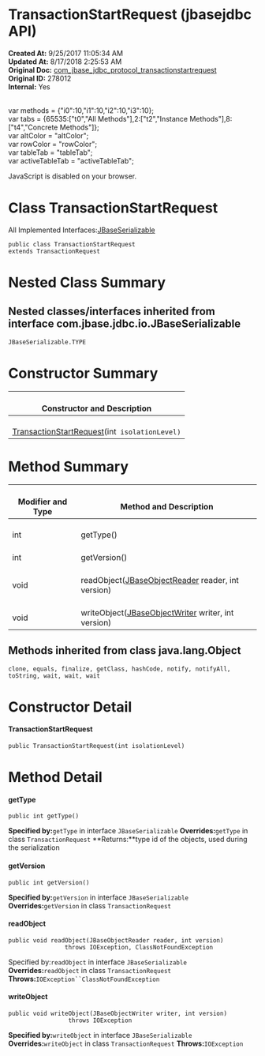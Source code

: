 # TransactionStartRequest (jbasejdbc API)

**Created At:** 9/25/2017 11:05:34 AM  
**Updated At:** 8/17/2018 2:25:53 AM  
**Original Doc:** [com_jbase_jdbc_protocol_transactionstartrequest](https://docs.jbase.com/39240-protocol/com_jbase_jdbc_protocol_transactionstartrequest)  
**Original ID:** 278012  
**Internal:** Yes  

<!--<br>    try {<br>        if (location.href.indexOf('is-external=true') == -1) {<br>            parent.document.title="TransactionStartRequest (jbasejdbc   API)";<br>        }<br>    }<br>    catch(err) {<br>    }<br>//--><br>var methods = {"i0":10,"i1":10,"i2":10,"i3":10};<br>var tabs = {65535:["t0","All Methods"],2:["t2","Instance Methods"],8:["t4","Concrete Methods"]};<br>var altColor = "altColor";<br>var rowColor = "rowColor";<br>var tableTab = "tableTab";<br>var activeTableTab = "activeTableTab";
JavaScript is disabled on your browser.



# Class TransactionStartRequest

All Implemented Interfaces:[JBaseSerializable](./../../io/jbaseserializable-%28jbasejdbc-api%29 "interface in com.jbase.jdbc.io")


```
public class TransactionStartRequest
extends TransactionRequest
```









# Nested Class Summary



## Nested classes/interfaces inherited from interface com.jbase.jdbc.io.JBaseSerializable
`JBaseSerializable.TYPE`






# Constructor Summary


| <br>Constructor and Description<br> |
| --- |
| <br>[TransactionStartRequest](./../transactionstartrequest-%28jbasejdbc-api%29#TransactionStartRequest-int-)(int` isolationLevel)`<br> |








# Method Summary


| <br>Modifier and Type<br> | <br>Method and Description<br> |
| --- | --- |
| <br>int<br> | <br>getType()<br> |
| <br>int<br> | <br>getVersion()<br> |
| <br>void<br> | <br>readObject([JBaseObjectReader](./../../io/jbaseobjectreader-%28jbasejdbc-api%29 "interface in com.jbase.jdbc.io") reader, int version)<br> |
| <br>void<br> | <br>writeObject([JBaseObjectWriter](./../../io/jbaseobjectwriter-%28jbasejdbc-api%29 "interface in com.jbase.jdbc.io") writer, int version)<br> |




### 


## Methods inherited from class java.lang.Object
`clone, equals, finalize, getClass, hashCode, notify, notifyAll, toString, wait, wait, wait`






# Constructor Detail

#### **TransactionStartRequest**

```
public TransactionStartRequest(int isolationLevel)
```









# Method Detail

#### **getType**

```
public int getType()
```

**Specified by:**`getType` in interface `JBaseSerializable`
**Overrides:**`getType` in class `TransactionRequest`
**Returns:**type id of the objects, used during the serialization






#### **getVersion**

```
public int getVersion()
```

**Specified by:**`getVersion` in interface `JBaseSerializable`
**Overrides:**`getVersion` in class `TransactionRequest`




#### **readObject**

```
public void readObject(JBaseObjectReader reader, int version)
                throws IOException, ClassNotFoundException
```

Specified by:`readObject` in interface `JBaseSerializable`
**Overrides:**`readObject` in class `TransactionRequest`
**Throws:**`IOException``ClassNotFoundException`




#### **writeObject**

```
public void writeObject(JBaseObjectWriter writer, int version)
                 throws IOException
```

**Specified by:**`writeObject` in interface `JBaseSerializable`
**Overrides:**`writeObject` in class `TransactionRequest`
**Throws:**`IOException`




